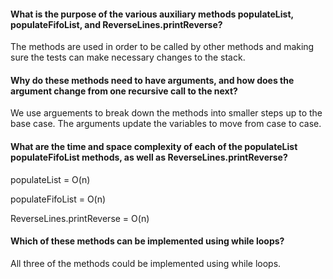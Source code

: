 #### What is the purpose of the various auxiliary methods populateList, populateFifoList, and ReverseLines.printReverse?
The methods are used in order to be called by other methods and making sure the tests can make necessary changes to the stack.

#### Why do these methods need to have arguments, and how does the argument change from one recursive call to the next?
We use arguements to break down the methods into smaller steps up to the base case. The arguments update the variables to move from case to case.

#### What are the time and space complexity of each of the populateList populateFifoList methods, as well as ReverseLines.printReverse?
populateList = O(n)

populateFifoList = O(n)

ReverseLines.printReverse = O(n)

#### Which of these methods can be implemented using while loops?
All three of the methods could be implemented using while loops.

